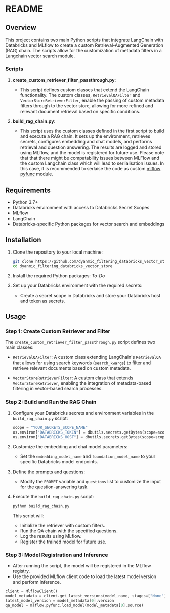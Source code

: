 # README

## Overview

This project contains two main Python scripts that integrate LangChain with Databricks and MLflow to create a custom Retrieval-Augmented Generation (RAG) chain. The scripts allow for the customization of metadata filters in a Langchain vector search module.

### Scripts

1. **create_custom_retriever_filter_passthrough.py**: 
   - This script defines custom classes that extend the LangChain functionality. The custom classes, `RetrievalQAFilter` and `VectorStoreRetrieverFilter`, enable the passing of custom metadata filters through to the vector store, allowing for more refined and relevant document retrieval based on specific conditions.

2. **build_rag_chain.py**:
   - This script uses the custom classes defined in the first script to build and execute a RAG chain. It sets up the environment, retrieves secrets, configures embedding and chat models, and performs retrieval and question answering. The results are logged and stored using MLflow, and the model is registered for future use. Please note that that there might be compatability issues between MLFlow and the custom Langchain class which will lead to serlialisation issues. In this case, it is recommended to serlaise the code as custom [mlflow pyfunc](https://mlflow.org/docs/latest/python_api/mlflow.pyfunc.html) module. 

## Requirements

- Python 3.7+
- Databricks environment with access to Databricks Secret Scopes
- MLflow
- LangChain
- Databricks-specific Python packages for vector search and embeddings

## Installation

1. Clone the repository to your local machine:
    ```bash
    git clone https://github.com/dyanmic_filtering_databricks_vector_store.git
    cd dyanmic_filtering_databricks_vector_store
    ```

2. Install the required Python packages:
   *To-Do*

3. Set up your Databricks environment with the required secrets:
   - Create a secret scope in Databricks and store your Databricks host and token as secrets.

## Usage

### Step 1: Create Custom Retriever and Filter

The `create_custom_retriever_filter_passthrough.py` script defines two main classes:

- `RetrievalQAFilter`: A custom class extending LangChain's `RetrievalQA` that allows for using search keywords (`search_kwargs`) to filter and retrieve relevant documents based on custom metadata.

- `VectorStoreRetrieverFilter`: A custom class that extends `VectorStoreRetriever`, enabling the integration of metadata-based filtering in vector-based search processes.

### Step 2: Build and Run the RAG Chain

1. Configure your Databricks secrets and environment variables in the `build_rag_chain.py` script:

    ```python
    scope = "YOUR_SECRETS_SCOPE_NAME"
    os.environ["DATABRICKS_TOKEN"] = dbutils.secrets.getBytes(scope=scope, key="DATABRICKS_TOKEN").decode("utf-8")
    os.environ["DATABRICKS_HOST"] = dbutils.secrets.getBytes(scope=scope, key="DATABRICKS_HOST").decode("utf-8")
    ```

2. Customize the embedding and chat model parameters:
   
   - Set the `embedding_model_name` and `foundation_model_name` to your specific Databricks model endpoints.

3. Define the prompts and questions:
   - Modify the `PROMPT` variable and `questions` list to customize the input for the question-answering task.

4. Execute the `build_rag_chain.py` script:
    ```bash
    python build_rag_chain.py
    ```

   This script will:
   - Initialize the retriever with custom filters.
   - Run the QA chain with the specified questions.
   - Log the results using MLflow.
   - Register the trained model for future use.

### Step 3: Model Registration and Inference

- After running the script, the model will be registered in the MLflow registry.
- Use the provided MLflow client code to load the latest model version and perform inference.

```python
client = MlflowClient()
model_metadata = client.get_latest_versions(model_name, stages=["None"])
latest_model_version = model_metadata[0].version
qa_model = mlflow.pyfunc.load_model(model_metadata[0].source)
